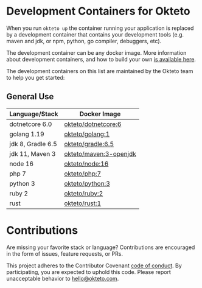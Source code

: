 # Development Containers for Okteto

When you run `okteto up` the container running your application is replaced by a development container that contains your development tools (e.g. maven and jdk, or npm, python, go compiler, debuggers, etc).

The development container can be any docker image. More information about development containers, and how to build your own [is available here](https://okteto.com/docs/reference/development-environment/index.html).

The development containers on this list are maintained by the Okteto team to help you get started:

## General Use
| Language/Stack    | Docker Image |
| ----------------- |------------- |
| dotnetcore 6.0   | [okteto/dotnetcore:6](dotnetcore/Dockerfile)|
| golang 1.19       | [okteto/golang:1](golang/Dockerfile)|
| jdk 8, Gradle 6.5  | [okteto/gradle:6.5](gradle/Dockerfile)|
| jdk 11, Maven 3    | [okteto/maven:3-openjdk](maven/Dockerfile)|
| node 16           | [okteto/node:16](node/Dockerfile)|
| php 7      | [okteto/php:7](php/Dockerfile)|
| python 3      | [okteto/python:3](python/Dockerfile)|
| ruby 2      | [okteto/ruby:2](ruby/Dockerfile)|
| rust      | [okteto/rust:1](rust/Dockerfile)|

# Contributions

Are missing your favorite stack or language? Contributions are encouraged in the form of issues, feature requests, or PRs.

This project adheres to the Contributor Covenant [code of conduct](https://github.com/okteto/okteto/blob/master/code-of-conduct.md). By participating, you are expected to uphold this code. Please report unacceptable behavior to hello@okteto.com.
